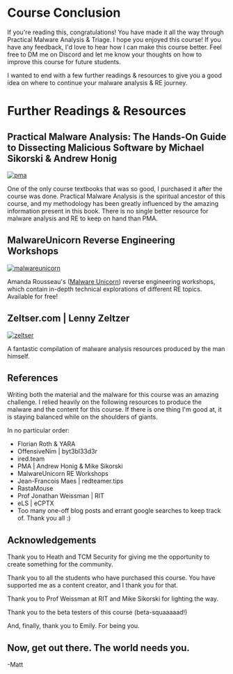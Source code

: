 # Course Conclusion

If you're reading this, congratulations! You have made it all the way through Practical Malware Analysis & Triage. I hope you enjoyed this course! If you have any feedback, I'd love to hear how I can make this course better. Feel free to DM me on Discord and let me know your thoughts on how to improve this course for future students.

I wanted to end with a few further readings & resources to give you a good idea on where to continue your malware analysis & RE journey. 

# Further Readings & Resources

## Practical Malware Analysis: The Hands-On Guide to Dissecting Malicious Software by Michael Sikorski & Andrew Honig

[![pma][pmabadge]][pma]

One of the only course textbooks that was so good, I purchased it after the course was done. Practical Malware Analysis is the spiritual ancestor of this course, and my methodology has been greatly influenced by the amazing information present in this book. There is no single better resource for malware analysis and RE to keep on hand than PMA.

## MalwareUnicorn Reverse Engineering Workshops

[![malwareunicorn][malwareunicornbadge]][malwareunicornlink] 

Amanda Rousseau's ([Malware Unicorn](https://twitter.com/malwareunicorn)) reverse engineering workshops, which contain in-depth technical explorations of different RE topics. Available for free! 


## Zeltser.com | Lenny Zeltzer
[![zeltser][zeltserbadge]][zeltserlink]


A fantastic compilation of malware analysis resources produced by the man himself.

## References

Writing both the material and the malware for this course was an amazing challenge. I relied heavily on the following resources to produce the malware and the content for this course. If there is one thing I'm good at, it is staying balanced while on the shoulders of giants.

In no particular order:

- Florian Roth & YARA
- OffensiveNim | byt3bl33d3r
- ired.team
- PMA | Andrew Honig & Mike Sikorski
- MalwareUnicorn RE Workshops
- Jean-Francois Maes | redteamer.tips
- RastaMouse
- Prof Jonathan Weissman | RIT
- eLS | eCPTX
- Too many one-off blog posts and errant google searches to keep track of. Thank you all :)

## Acknowledgements

Thank you to Heath and TCM Security for giving me the opportunity to create something for the community.

Thank you to all the students who have purchased this course. You have supported me as a content creator, and I thank you for that.

Thank you to Prof Weissman at RIT and Mike Sikorski for lighting the way.

Thank you to the beta testers of this course (beta-squaaaaad!)

And, finally, thank you to Emily. For being you.

## Now, get out there. The world needs you.

-Matt


<!--
Links
-->
[malwareunicornlink]:https://malwareunicorn.org/#/ "Malware Unicorn RE Workshops ➶"

[pma]:https://www.amazon.com/Practical-Malware-Analysis-Hands-Dissecting/dp/1593272901 "Practical Malware Analysis ➶"

[zeltserlink]: https://zeltser.com/malicious-software/  "Zeltser.com ➶"



<!--
Badges
-->
[pmabadge]:https://img.shields.io/badge/PMA-On%20Amazon-367588.svg?style=for-the-badge
[malwareunicornbadge]:https://img.shields.io/badge/malwareunicorn-workshops-367588.svg?style=for-the-badge
[zeltserbadge]:https://img.shields.io/badge/Zeltser.com-367588.svg?style=for-the-badge
